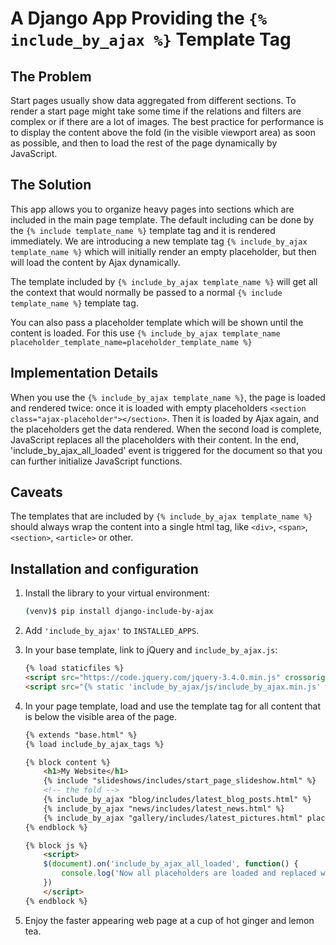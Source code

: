 # A Django App Providing the `{% include_by_ajax %}` Template Tag

## The Problem

Start pages usually show data aggregated from different sections. To render a start page might take some time if the relations and filters are complex or if there are a lot of images. The best practice for performance is to display the content above the fold (in the visible viewport area) as soon as possible, and then to load the rest of the page dynamically by JavaScript.

## The Solution

This app allows you to organize heavy pages into sections which are included in the main page template. The default including can be done by the `{% include template_name %}` template tag and it is rendered immediately. We are introducing a new template tag `{% include_by_ajax template_name %}` which will initially render an empty placeholder, but then will load the content by Ajax dynamically.

The template included by `{% include_by_ajax template_name %}` will get all the context that would normally be passed to a normal `{% include template_name %}` template tag.

You can also pass a placeholder template which will be shown until the content is loaded. For this use `{% include_by_ajax template_name placeholder_template_name=placeholder_template_name %}`

## Implementation Details

When you use the `{% include_by_ajax template_name %}`, the page is loaded and rendered twice: once it is loaded with empty placeholders `<section class="ajax-placeholder"></section>`. Then it is loaded by Ajax again, and the placeholders get the data rendered. When the second load is complete, JavaScript replaces all the placeholders with their content. In the end, 'include_by_ajax_all_loaded' event is triggered for the document so that you can further initialize JavaScript functions.

## Caveats

The templates that are included by `{% include_by_ajax template_name %}` should always wrap the content into a single html tag, like `<div>`, `<span>`, `<section>`, `<article>` or other.

## Installation and configuration

1. Install the library to your virtual environment:

    ```bash
    (venv)$ pip install django-include-by-ajax
    ```

2. Add `'include_by_ajax'` to `INSTALLED_APPS`.

3. In your base template, link to jQuery and `include_by_ajax.js`:

    ```html
    {% load staticfiles %}
    <script src="https://code.jquery.com/jquery-3.4.0.min.js" crossorigin="anonymous"></script>
    <script src="{% static 'include_by_ajax/js/include_by_ajax.min.js' %}" defer></script>
    ```
4. In your page template, load and use the template tag for all content that is below the visible area of the page.

    ```html
    {% extends "base.html" %}
    {% load include_by_ajax_tags %}
    
    {% block content %}
        <h1>My Website</h1>
        {% include "slideshows/includes/start_page_slideshow.html" %}
        <!-- the fold -->
        {% include_by_ajax "blog/includes/latest_blog_posts.html" %}
        {% include_by_ajax "news/includes/latest_news.html" %}
        {% include_by_ajax "gallery/includes/latest_pictures.html" placeholder_template_name="utils/loading.html" %}
    {% endblock %}
    
    {% block js %}
        <script>
        $(document).on('include_by_ajax_all_loaded', function() {
            console.log('Now all placeholders are loaded and replaced with content');
        })
        </script>
    {% endblock %}    
    ```

5. Enjoy the faster appearing web page at a cup of hot ginger and lemon tea.
